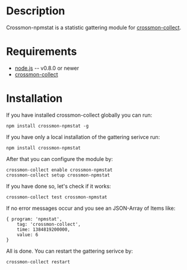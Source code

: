Description
===========

Crossmon-npmstat is a statistic gattering module for [crossmon-collect](https://github.com/tualo/crossmon-collect).


Requirements
============

* [node.js](http://nodejs.org/) -- v0.8.0 or newer
* [crossmon-collect](https://github.com/tualo/crossmon-collect)

Installation
============
If you have installed crossmon-collect globally you can run:

    npm install crossmon-npmstat -g

If you have only a local installation of the gattering serivce run:

    npm install crossmon-npmstat

After that you can configure the module by:

    crossmon-collect enable crossmon-npmstat
    crossmon-collect setup crossmon-npmstat

If you have done so, let's check if it works:

    crossmon-collect test crossmon-npmstat

If no error messages occur and you see an JSON-Array of Items like:

    { program: 'npmstat',
        tag: 'crossmon-collect',
        time: 1384819200000,
        value: 6 
    }

All is done. You can restart the gattering serivce by:

    crossmon-collect restart


